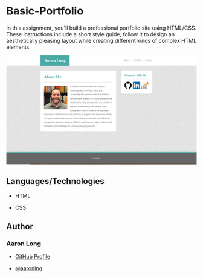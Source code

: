 # Basic-Portfolio

In this assignment, you'll build a professional portfolio site using HTML/CSS. These instructions include a short style guide; follow it to design an aesthetically pleasing layout while creating different kinds of complex HTML elements.

![Home Page](/assets/images/landingPage.png)

## Languages/Technologies

- HTML

- CSS

## Author

### Aaron Long

- [GitHub Profile](https://github.com/aaronlng/)

- [@aaronlng](https://twitter.com/aaronlng)
